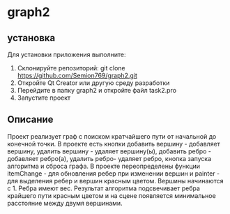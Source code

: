 # graph2
## установка
Для установки приложения выполните:
1. Склонируйте репозиторий: git clone https://github.com/Semion769/graph2.git
2. Откройте Qt Creator или другую среду разработки
3. Перейдите в папку graph2 и откройте файл task2.pro
4. Запустите проект

## Описание
Проект реализует граф с поиском кратчайшего пути от начальной до конечной точки. В проекте есть кнопки добавить вершину - добавляет вершину, удалить вершину - удаляет вершину(ы), 
добавить ребро - добавляет ребро(а), удалить ребро- удаляет ребро, кнопка запуска алгоритма и сброса графа. В проекте переопределены функции 
itemChange - для обновления ребер при изменении вершин и painter - для выделения ребер и вершин красным цветом. Вершины начинаются с 1. 
Ребра имеют вес. Результат алгоритма подсвечивает ребра крайшего пути красным цветом и на сцене появляется минимальное расстояние между двумя вершинами.

   

